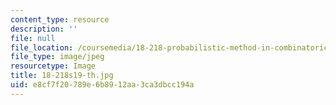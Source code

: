 ```yaml
---
content_type: resource
description: ''
file: null
file_location: /coursemedia/18-218-probabilistic-method-in-combinatorics-spring-2019/e8cf7f20789e6b8912aa3ca3dbcc194a_18-218s19-th.jpg
file_type: image/jpeg
resourcetype: Image
title: 18-218s19-th.jpg
uid: e8cf7f20-789e-6b89-12aa-3ca3dbcc194a
---
```

